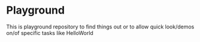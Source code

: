 # Playground
This is playground repository to find things out or to allow quick look/demos on/of specific tasks like HelloWorld

